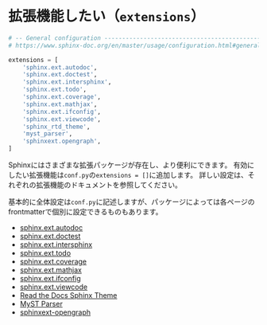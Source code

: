 # 拡張機能したい（``extensions``）

```python
# -- General configuration ---------------------------------------------------
# https://www.sphinx-doc.org/en/master/usage/configuration.html#general-configuration

extensions = [
    'sphinx.ext.autodoc',
    'sphinx.ext.doctest',
    'sphinx.ext.intersphinx',
    'sphinx.ext.todo',
    'sphinx.ext.coverage',
    'sphinx.ext.mathjax',
    'sphinx.ext.ifconfig',
    'sphinx.ext.viewcode',
    'sphinx_rtd_theme',
    'myst_parser',
    'sphinxext.opengraph',
]
```

Sphinxにはさまざまな拡張パッケージが存在し、より便利にできます。
有効にしたい拡張機能は``conf.py``の``extensions = []``に追加します。
詳しい設定は、それぞれの拡張機能のドキュメントを参照してください。

基本的に全体設定は``conf.py``に記述しますが、パッケージによっては各ページのfrontmatterで個別に設定できるものもあります。

- [sphinx.ext.autodoc](https://www.sphinx-doc.org/en/master/usage/extensions/autodoc.html)
- [sphinx.ext.doctest](https://www.sphinx-doc.org/en/master/usage/extensions/doctest.html)
- [sphinx.ext.intersphinx](https://www.sphinx-doc.org/en/master/usage/extensions/intersphinx.html)
- [sphinx.ext.todo](https://www.sphinx-doc.org/en/master/usage/extensions/todo.html)
- [sphinx.ext.coverage](https://www.sphinx-doc.org/en/master/usage/extensions/coverage.html)
- [sphinx.ext.mathjax](https://www.sphinx-doc.org/en/master/usage/extensions/math.html#module-sphinx.ext.mathjax)
- [sphinx.ext.ifconfig](https://www.sphinx-doc.org/en/master/usage/extensions/ifconfig.html)
- [sphinx.ext.viewcode](https://www.sphinx-doc.org/en/master/usage/extensions/viewcode.html)
- [Read the Docs Sphinx Theme](https://sphinx-rtd-theme.readthedocs.io/en/stable/index.html)
- [MyST Parser](https://myst-parser.readthedocs.io/en/latest/index.html)
- [sphinxext-opengraph](https://sphinxext-opengraph.readthedocs.io/en/latest/)
